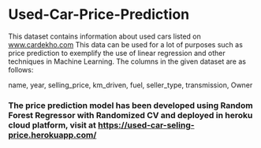 # Used-Car-Price-Prediction

This dataset contains information about used cars listed on www.cardekho.com
This data can be used for a lot of purposes such as price prediction to exemplify the use of linear regression and other techniques in Machine Learning.
The columns in the given dataset are as follows:

name, year, selling_price, km_driven, fuel, seller_type, transmission, Owner

### The price prediction model has been developed using Random Forest Regressor with Randomized CV and deployed in heroku cloud platform, visit at https://used-car-seling-price.herokuapp.com/ 

